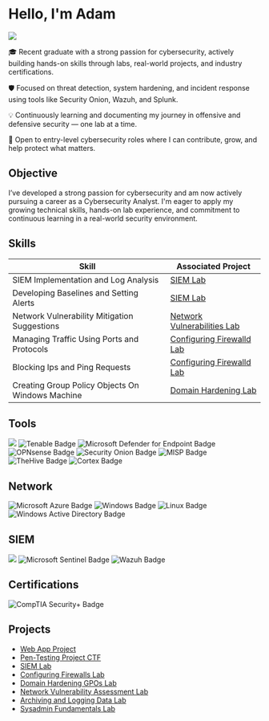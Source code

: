 # Hello, I'm Adam
<a href="https://www.linkedin.com/in/adamgzlez"><img src="https://img.shields.io/badge/-LinkedIn-0072b1?&style=for-the-badge&logo=linkedin&logoColor=white" /></a>

🎓 Recent graduate with a strong passion for cybersecurity, actively building hands-on skills through labs, real-world projects, and industry certifications.

🛡️ Focused on threat detection, system hardening, and incident response using tools like Security Onion, Wazuh, and Splunk.

💡 Continuously learning and documenting my journey in offensive and defensive security — one lab at a time.

👀 Open to entry-level cybersecurity roles where I can contribute, grow, and help protect what matters.

## Objective

I’ve developed a strong passion for cybersecurity and am now actively pursuing a career as a Cybersecurity Analyst. I'm eager to apply my growing technical skills, hands-on lab experience, and commitment to continuous learning in a real-world security environment.

## Skills

| Skill                                         | Associated Project         |
|-----------------------------------------------|----------------------------|
| SIEM Implementation and Log Analysis          | [SIEM Lab](https://github.com/Adamgzlez/SIEM-Lab)
| Developing Baselines and Setting Alerts | [SIEM Lab](https://github.com/Adamgzlez/SIEM-Lab)
| Network Vulnerability Mitigation Suggestions         | [Network Vulnerabilities Lab](https://github.com/Adamgzlez/Network-Vulnerability-Assessment-Lab)|
| Managing Traffic Using Ports and Protocols    | [Configuring Firewalld Lab](https://github.com/Adamgzlez/Configuring-Firewalls-Lab)|
| Blocking Ips and Ping Requests                  | [Configuring Firewalld Lab](https://github.com/Adamgzlez/Configuring-Firewalls-Lab)|
| Creating Group Policy Objects On Windows Machine | [Domain Hardening Lab](https://github.com/Adamgzlez/Domain-Hardening-GPOs-Lab)|

## Tools
<div>
  <img src="https://img.shields.io/badge/-Wireshark-1679A7?&style=for-the-badge&logo=Wireshark&logoColor=white" />
  <img src="https://img.shields.io/badge/-Tenable-1C1C1C?style=for-the-badge&logo=tenable&logoColor=white" alt="Tenable Badge"/>
  <img src="https://img.shields.io/badge/-Microsoft%20Defender%20for%20Endpoint-0078D4?style=for-the-badge&logo=microsoft&logoColor=white" alt="Microsoft Defender for Endpoint Badge"/>
  <img src="https://img.shields.io/badge/-OPNsense-ED6C30?style=for-the-badge&logo=opnsense&logoColor=white" alt="OPNsense Badge"/>
  <img src="https://img.shields.io/badge/-Security%20Onion-6A1B9A?style=for-the-badge&logo=securityonion&logoColor=white" alt="Security Onion Badge"/>
  <img src="https://img.shields.io/badge/-MISP-DC143C?style=for-the-badge&logo=misp&logoColor=white" alt="MISP Badge"/>
  <img src="https://img.shields.io/badge/-TheHive-000000?style=for-the-badge&logo=thehive&logoColor=yellow" alt="TheHive Badge"/>
  <img src="https://img.shields.io/badge/-Cortex-343434?style=for-the-badge&logo=cortex&logoColor=white" alt="Cortex Badge"/>
</div>


## Network
<div>
    <img src="https://img.shields.io/badge/-Microsoft%20Azure-0078D4?style=for-the-badge&logo=Microsoft%20Azure&logoColor=white" alt="Microsoft Azure Badge"/>
    <img src="https://img.shields.io/badge/-Windows-0078D6?style=for-the-badge&logo=windows&logoColor=white" alt="Windows Badge"/>
    <img src="https://img.shields.io/badge/-Linux-FCC624?style=for-the-badge&logo=linux&logoColor=black" alt="Linux Badge"/>
    <img src="https://img.shields.io/badge/-Windows%20AD-0078D6?style=for-the-badge&logo=windows&logoColor=white" alt="Windows Active Directory Badge"/>
</div>

## SIEM
<div>
    <img src="https://img.shields.io/badge/-Splunk-000000?&style=for-the-badge&logo=Splunk&logoColor=white" />
    <img src="https://img.shields.io/badge/-Microsoft%20Sentinel-5C2D91?style=for-the-badge&logo=microsoft&logoColor=white" alt="Microsoft Sentinel Badge"/>
    <img src="https://img.shields.io/badge/-Wazuh-00599C?style=for-the-badge&logo=wazuh&logoColor=white" alt="Wazuh Badge"/>
</div>

## Certifications

<div>
  <img src="https://img.shields.io/badge/-Security%2B-FF0000?&style=for-the-badge&logo=CompTIA&logoColor=white" alt="CompTIA Security+ Badge"/>
</div>


## Projects

- [Web App Project](https://github.com/Adamgzlez/WebApp-Project)
- [Pen-Testing Project CTF](https://github.com/Adamgzlez/Pen-Testing-Report-Project)
- [SIEM Lab](https://github.com/Adamgzlez/SIEM-Lab)
- [Configuring Firewalls Lab](https://github.com/Adamgzlez/Configuring-Firewalls-Lab)
- [Domain Hardening GPOs Lab](https://github.com/Adamgzlez/Domain-Hardening-GPOs-Lab)
- [Network Vulnerability Assessment Lab](https://github.com/Adamgzlez/Network-Vulnerability-Assessment-Lab)
- [Archiving and Logging Data Lab](https://github.com/Adamgzlez/Archiving-and-Logging-Data-Lab)
- [Sysadmin Fundamentals Lab](https://github.com/Adamgzlez/Sysadmin-Fundamentals-Lab)
